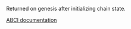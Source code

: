 Returned on genesis after initializing chain state.

[ABCI documentation](https://docs.cometbft.com/v1/spec/abci/abci.html#initchain)
